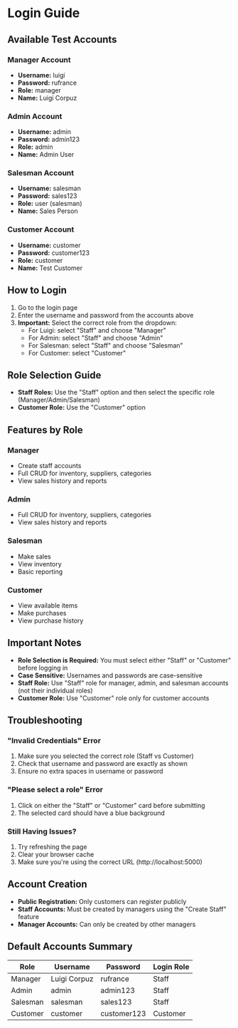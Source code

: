 # Login Guide

## Available Test Accounts

### Manager Account
- **Username:** luigi
- **Password:** rufrance
- **Role:** manager
- **Name:** Luigi Corpuz

### Admin Account
- **Username:** admin
- **Password:** admin123
- **Role:** admin
- **Name:** Admin User

### Salesman Account
- **Username:** salesman
- **Password:** sales123
- **Role:** user (salesman)
- **Name:** Sales Person

### Customer Account
- **Username:** customer
- **Password:** customer123
- **Role:** customer
- **Name:** Test Customer

## How to Login

1. Go to the login page
2. Enter the username and password from the accounts above
3. **Important:** Select the correct role from the dropdown:
   - For Luigi: select "Staff" and choose "Manager"
   - For Admin: select "Staff" and choose "Admin"
   - For Salesman: select "Staff" and choose "Salesman"
   - For Customer: select "Customer"

## Role Selection Guide

- **Staff Roles:** Use the "Staff" option and then select the specific role (Manager/Admin/Salesman)
- **Customer Role:** Use the "Customer" option

## Features by Role

### Manager
- Create staff accounts
- Full CRUD for inventory, suppliers, categories
- View sales history and reports

### Admin
- Full CRUD for inventory, suppliers, categories
- View sales history and reports

### Salesman
- Make sales
- View inventory
- Basic reporting

### Customer
- View available items
- Make purchases
- View purchase history

## Important Notes

- **Role Selection is Required:** You must select either "Staff" or "Customer" before logging in
- **Case Sensitive:** Usernames and passwords are case-sensitive
- **Staff Role:** Use "Staff" role for manager, admin, and salesman accounts (not their individual roles)
- **Customer Role:** Use "Customer" role only for customer accounts

## Troubleshooting

### "Invalid Credentials" Error
1. Make sure you selected the correct role (Staff vs Customer)
2. Check that username and password are exactly as shown
3. Ensure no extra spaces in username or password

### "Please select a role" Error
1. Click on either the "Staff" or "Customer" card before submitting
2. The selected card should have a blue background

### Still Having Issues?
1. Try refreshing the page
2. Clear your browser cache
3. Make sure you're using the correct URL (http://localhost:5000)

## Account Creation

- **Public Registration:** Only customers can register publicly
- **Staff Accounts:** Must be created by managers using the "Create Staff" feature
- **Manager Accounts:** Can only be created by other managers

## Default Accounts Summary

| Role | Username | Password | Login Role |
|------|----------|----------|------------|
| Manager | Luigi Corpuz | rufrance | Staff |
| Admin | admin | admin123 | Staff |
| Salesman | salesman | sales123 | Staff |
| Customer | customer | customer123 | Customer | 